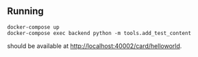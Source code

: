 ## Running

    docker-compose up
    docker-compose exec backend python -m tools.add_test_content

should be available at [http://localhost:40002/card/helloworld](http://localhost:40002/card/helloworld).
